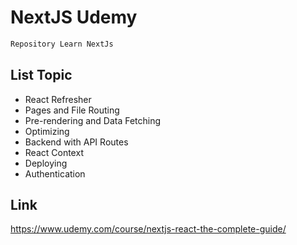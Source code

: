 # NextJS Udemy

```sh
Repository Learn NextJs
```
## List Topic

- React Refresher
- Pages and File Routing
- Pre-rendering and Data Fetching
- Optimizing
- Backend with API Routes
- React Context
- Deploying
- Authentication

## Link

https://www.udemy.com/course/nextjs-react-the-complete-guide/
